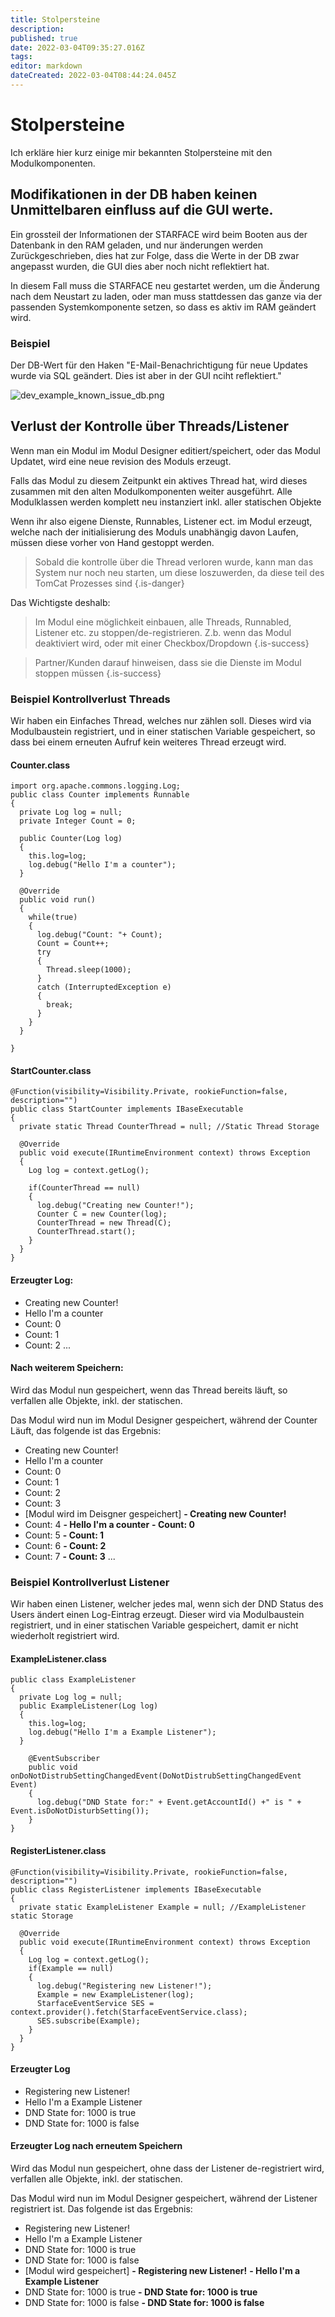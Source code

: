 ```yaml
---
title: Stolpersteine
description: 
published: true
date: 2022-03-04T09:35:27.016Z
tags: 
editor: markdown
dateCreated: 2022-03-04T08:44:24.045Z
---
```


# Stolpersteine

Ich erkläre hier kurz einige mir bekannten Stolpersteine mit den Modulkomponenten.

## Modifikationen in der DB haben keinen Unmittelbaren einfluss auf die GUI werte.

Ein grossteil der Informationen der STARFACE wird beim Booten aus der Datenbank in den RAM geladen, und nur änderungen werden Zurückgeschrieben, dies hat zur Folge, dass die Werte in der DB zwar angepasst wurden, die GUI dies aber noch nicht reflektiert hat.

In diesem Fall muss die STARFACE neu gestartet werden, um die Änderung nach dem Neustart zu laden, oder man muss stattdessen das ganze via der passenden Systemkomponente setzen, so dass es aktiv im RAM geändert wird.

### Beispiel
Der DB-Wert für den Haken "E-Mail-Benachrichtigung für neue Updates wurde via SQL geändert. Dies ist aber in der GUI nciht reflektiert."

![dev_example_known_issue_db.png](/uploads/dev_tutorial/dev_example_known_issue_db.png)

## Verlust der Kontrolle über Threads/Listener
Wenn man ein Modul im Modul Designer editiert/speichert, oder das Modul Updatet, wird eine neue revision des Moduls erzeugt. 

Falls das Modul zu diesem Zeitpunkt ein aktives Thread hat, wird dieses zusammen mit den alten Modulkomponenten weiter ausgeführt. Alle Modulklassen werden komplett neu instanziert inkl. aller statischen Objekte

Wenn ihr also eigene Dienste, Runnables, Listener ect. im Modul erzeugt, welche nach der initialisierung des Moduls unabhängig davon Laufen, müssen diese vorher von Hand gestoppt werden.

> Sobald die kontrolle über die Thread verloren wurde, kann man das System nur noch neu starten, um diese loszuwerden, da diese teil des TomCat Prozesses sind {.is-danger}

Das Wichtigste deshalb:
> Im Modul eine möglichkeit einbauen, alle Threads, Runnabled, Listener etc. zu stoppen/de-registrieren. Z.b. wenn das Modul deaktiviert wird, oder mit einer Checkbox/Dropdown
{.is-success}

> Partner/Kunden darauf hinweisen, dass sie die Dienste im Modul stoppen müssen
{.is-success}

### Beispiel Kontrollverlust Threads
Wir haben ein Einfaches Thread, welches nur zählen soll. Dieses wird via Modulbaustein registriert, und in einer statischen Variable gespeichert, so dass bei einem erneuten Aufruf kein weiteres Thread erzeugt wird.

#### Counter.class
    import org.apache.commons.logging.Log;
    public class Counter implements Runnable 
    {
      private Log log = null;
      private Integer Count = 0;
      
      public Counter(Log log)
      {
        this.log=log;
        log.debug("Hello I'm a counter");
      }

      @Override
      public void run() 
      {
        while(true)
        {
          log.debug("Count: "+ Count);
          Count = Count++;
          try
          {
            Thread.sleep(1000);
          } 
          catch (InterruptedException e) 
          {
            break;
          }
        }		
      }

    }


#### StartCounter.class
    @Function(visibility=Visibility.Private, rookieFunction=false, description="")
    public class StartCounter implements IBaseExecutable 
    {
      private static Thread CounterThread = null; //Static Thread Storage

      @Override
      public void execute(IRuntimeEnvironment context) throws Exception 
      {
        Log log = context.getLog();

        if(CounterThread == null)
        {
          log.debug("Creating new Counter!");
          Counter C = new Counter(log);
          CounterThread = new Thread(C);
          CounterThread.start();
        }
      }
    }

#### Erzeugter Log:
- Creating new Counter!
- Hello I'm a counter
- Count: 0
- Count: 1
- Count: 2 ...

#### Nach weiterem Speichern:
Wird das Modul nun gespeichert, wenn das Thread bereits läuft, so verfallen alle Objekte, inkl. der statischen.

Das Modul wird nun im Modul Designer gespeichert, während der Counter Läuft, das folgende ist das Ergebnis:

- Creating new Counter!
- Hello I'm a counter
- Count: 0
- Count: 1
- Count: 2
- Count: 3
- \[Modul wird im Deisgner gespeichert]
**- Creating new Counter!**
- Count: 4
**- Hello I'm a counter**
**- Count: 0**
- Count: 5
**- Count: 1**
- Count: 6
**- Count: 2**
- Count: 7
**- Count: 3**
...
### Beispiel Kontrollverlust Listener
Wir haben einen Listener, welcher jedes mal, wenn sich der DND Status des Users ändert einen Log-Eintrag erzeugt.
Dieser wird via Modulbaustein registriert, und in einer statischen Variable gespeichert, damit er nicht wiederholt registriert wird.

#### ExampleListener.class
    public class ExampleListener 
    {
      private Log log = null;
      public ExampleListener(Log log)
      {
        this.log=log;
        log.debug("Hello I'm a Example Listener");
      }

        @EventSubscriber 
        public void onDoNotDistrubSettingChangedEvent(DoNotDistrubSettingChangedEvent Event)
        {
          log.debug("DND State for:" + Event.getAccountId() +" is " + Event.isDoNotDisturbSetting());
        }
    }

#### RegisterListener.class
    @Function(visibility=Visibility.Private, rookieFunction=false, description="")
    public class RegisterListener implements IBaseExecutable 
    {
      private static ExampleListener Example = null; //ExampleListener static Storage

      @Override
      public void execute(IRuntimeEnvironment context) throws Exception 
      {
        Log log = context.getLog();
        if(Example == null)
        {
          log.debug("Registering new Listener!");
          Example = new ExampleListener(log);
          StarfaceEventService SES = context.provider().fetch(StarfaceEventService.class);
          SES.subscribe(Example);
        }
      }
    }



#### Erzeugter Log
- Registering new Listener!
- Hello I'm a Example Listener
- DND State for: 1000 is true
- DND State for: 1000 is false

#### Erzeugter Log nach erneutem Speichern
Wird das Modul nun gespeichert, ohne dass der Listener de-registriert wird, verfallen alle Objekte, inkl. der statischen.

Das Modul wird nun im Modul Designer gespeichert, während der Listener registriert ist. Das folgende ist das Ergebnis:

- Registering new Listener!
- Hello I'm a Example Listener
- DND State for: 1000 is true
- DND State for: 1000 is false
- \[Modul wird gespeichert]
**- Registering new Listener!**
**- Hello I'm a Example Listener**
- DND State for: 1000 is true
**- DND State for: 1000 is true**
- DND State for: 1000 is false
**- DND State for: 1000 is false**
